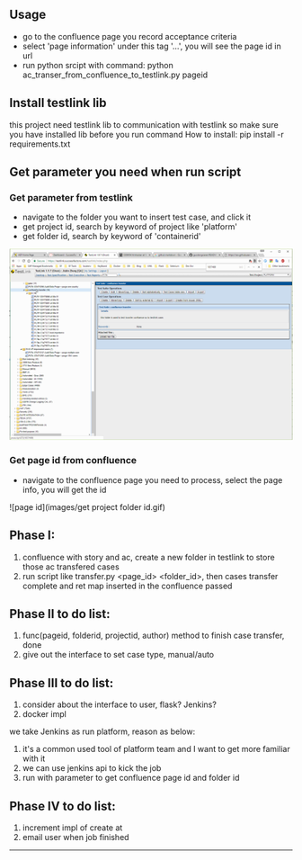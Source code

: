 ## Usage
* go to the confluence page you record acceptance criteria
* select 'page information' under this tag '...', you will see the page id in url
* run python srcipt with command: python ac_transer_from_confluence_to_testlink.py pageid     

## Install testlink lib
this project need testlink lib to communication with testlink so make sure you have installed lib before you run command
How to install: pip install -r requirements.txt

## Get parameter you need when run script
### Get parameter from testlink
* navigate to the folder you want to insert test case, and click it
* get project id, search by keyword of project like 'platform'
* get folder id, search by keyword of 'containerid'

![Gif get ids](images/testlink.gif)

### Get page id from confluence
* navigate to the confluence page you need to process, select the page info, you will get the id

![page id](images/get project folder id.gif)

## Phase I:
1. confluence with story and ac, create a new folder in testlink to store those ac transfered cases
2. run script like transfer.py <page_id> <folder_id>, then cases transfer complete and ret map inserted in the confluence passed

## Phase II to do list:
1. func(pageid, folderid, projectid, author) method to finish case transfer, done
2. give out the interface to set case type, manual/auto

## Phase III to do list:
1. consider about the interface to user, flask? Jenkins?
2. docker impl

we take Jenkins as run platform, reason as below:
1. it's a common used tool of platform team and I want to get more familiar with it
2. we can use jenkins api to kick the job
3. run with parameter to get confluence page id and folder id


## Phase IV to do list:
1. increment impl of create at
2. email user when job finished

-------------------------------------------
